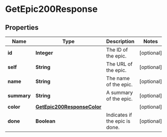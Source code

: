 

# GetEpic200Response


## Properties

| Name | Type | Description | Notes |
|------------ | ------------- | ------------- | -------------|
|**id** | **Integer** | The ID of the epic. |  [optional] |
|**self** | **String** | The URL of the epic. |  [optional] |
|**name** | **String** | The name of the epic. |  [optional] |
|**summary** | **String** | A summary of the epic. |  [optional] |
|**color** | [**GetEpic200ResponseColor**](GetEpic200ResponseColor.md) |  |  [optional] |
|**done** | **Boolean** | Indicates if the epic is done. |  [optional] |



